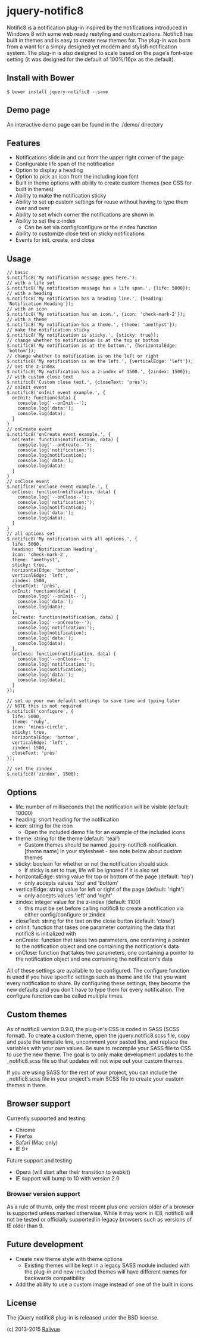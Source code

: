 # jquery-notific8

Notific8 is a notification plug-in inspired by the notifications introduced in Windows 8 with some web ready restyling and customizations. Notific8 has built in themes and is easy to create new themes for. The plug-in was born from a want for a simply designed yet modern and stylish notification system. The plug-in is also designed to scale based on the page's font-size setting (it was designed for the default of 100%/16px as the default).

## Install with Bower

    $ bower install jquery-notific8 --save

## Demo page

An interactive demo page can be found in the ./demo/ directory

## Features

* Notifications slide in and out from the upper right corner of the page
* Configurable life span of the notification
* Option to display a heading
* Option to pick an icon from the including icon font
* Built in theme options with ability to create custom themes (see CSS for built in themes)
* Ability to make the notification sticky
* Ability to set up custom settings for reuse without having to type them over and over
* Ability to set which corner the notifications are shown in
* Ability to set the z-index
    * Can be set via config/configure or the zindex function
* Ability to customize close text on sticky notifications
* Events for init, create, and close

## Usage

    // basic
    $.notific8('My notification message goes here.');
    // with a life set
    $.notific8('My notification message has a life span.', {life: 5000});
    // with a heading
    $.notific8('My notification has a heading line.', {heading: 'Notification Heading'});
    // with an icon
    $.notific8('My notification has an icon.', {icon: 'check-mark-2'});
    // with a theme
    $.notific8('My notification has a theme.', {theme: 'amethyst'});
    // make the notification sticky
    $.notific8('My notification is sticky.', {sticky: true});
    // change whether to notification is at the top or bottom
    $.notific8('My notification is at the bottom.', {horizontalEdge: 'bottom'});
    // change whether to notification is on the left or right
    $.notific8('My notification is on the left.', {verticalEdge: 'left'});
    // set the z-index
    $.notific8('My notification has a z-index of 1500.', {zindex: 1500});
    // with custom close text
    $.notific8('Custom close text.', {closeText: 'près');
    // onInit event
    $.notific8('onInit event example.', {
      onInit: function(data) {
        console.log('--onInit--');
        console.log('data:');
        console.log(data);
      }
    }
    // onCreate event
    $.notific8('onCreate event example.', {
      onCreate: function(notification, data) {
        console.log('--onCreate--');
        console.log('notification:');
        console.log(notification);
        console.log('data:');
        console.log(data);
      }
    }
    // onClose event
    $.notific8('onClose event example.', {
      onClose: function(notification, data) {
        console.log('--onClose--');
        console.log('notification:');
        console.log(notification);
        console.log('data:');
        console.log(data);
      }
    }
    // all options set
    $.notific8('My notification with all options.', {
      life: 5000,
      heading: 'Notification Heading',
      icon: 'check-mark-2',
      theme: 'amethyst',
      sticky: true,
      horizontalEdge: 'bottom',
      verticalEdge: 'left',
      zindex: 1500,
      closeText: 'près',
      onInit: function(data) {
        console.log('--onInit--');
        console.log('data:');
        console.log(data);
      },
      onCreate: function(notification, data) {
        console.log('--onCreate--');
        console.log('notification:');
        console.log(notification);
        console.log('data:');
        console.log(data);
      },
      onClose: function(notification, data) {
        console.log('--onClose--');
        console.log('notification:');
        console.log(notification);
        console.log('data:');
        console.log(data);
      }
    });

    // set up your own default settings to save time and typing later
    // NOTE this is not required
    $.notific8('configure', {
      life: 5000,
      theme: 'ruby',
      icon: 'minus-circle',
      sticky: true,
      horizontalEdge: 'bottom',
      verticalEdge: 'left',
      zindex: 1500,
      closeText: 'près'
    });

    // set the zindex
    $.notific8('zindex', 1500);


## Options

* life: number of milliseconds that the notification will be visible (default: 10000)
* heading: short heading for the notification
* icon: string for the icon
    * Open the included demo file for an example of the included icons
* theme: string for the theme (default: 'teal')
    * Custom themes should be named .jquery-notific8-notification.[theme name] in your stylesheet - see note below about custom themes
* sticky: boolean for whether or not the notification should stick
    * If sticky is set to true, life will be ignored if it is also set
* horizontalEdge: string value for top or bottom of the page (default: 'top')
    * only accepts values 'top' and 'bottom'
* verticalEdge: string value for left or right of the page (default: 'right')
    * only accepts values 'left' and 'right'
* zindex: integer value for the z-index (default: 1100)
    * this must be set before calling notific8 to create a notification via either config/configure or zindex
* closeText: string for the text on the close button (default: 'close')
* onInit: function that takes one parameter containing the data that notific8 is initialized with
* onCreate: function that takes two parameters, one containing a pointer to the notification object and one containing the notification's data
* onClose: function that takes two parameters, one containing a pointer to the notification object and one containing the notification's data

All of these settings are available to be configured. The configure function is used if you have specific settings such as theme and life that you want every notification to share. By configuring these settings, they become the new defaults and you don't have to type them for every notification. The configure function can be called multiple times.

## Custom themes
As of notific8 version 0.9.0, the plug-in's CSS is coded in SASS (SCSS format). To create a custom theme, open the jquery.notific8.scss file, copy and paste the template line, uncomment your pasted line, and replace the variables with your own values. Be sure to recompile your SASS file to CSS to use the new theme. The goal is to only make development updates to the _notific8.scss file so that updates will not wipe out your custom themes.

If you are using SASS for the rest of your project, you can include the _notific8.scss file in your project's main SCSS file to create your custom themes in there.

## Browser support

Currently supported and testing:

* Chrome
* Firefox
* Safari (Mac only)
* IE 9+

Future support and testing

* Opera (will start after their transition to webkit)
* IE support will bump to 10 with version 2.0

### Browser version support

As a rule of thumb, only the most recent plus one version older of a browser is supported unless marked otherwise. While it may work in IE8, notific8 will not be tested or officially supported in legacy browsers such as versions of IE older than 9.

## Future development

* Create new theme style with theme options
    * Existing themes will be kept in a legacy SASS module included with the plug-in and new included themes will have different names for backwards compatibility
* Add the ability to use a custom image instead of one of the built in icons

## License

The jQuery notific8 plug-in is released under the BSD license.

(c) 2013-2015 [Ralivue](http://ralivue.com)

